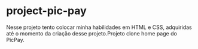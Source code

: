 # project-pic-pay
Nesse projeto tento colocar minha habilidades em HTML e CSS, adquiridas até o momento da criação desse projeto.Projeto clone home page do PicPay.
